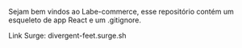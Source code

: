 Sejam bem vindos ao Labe-commerce, esse repositório contém um esqueleto de app React e um .gitignore.


Link Surge: divergent-feet.surge.sh

